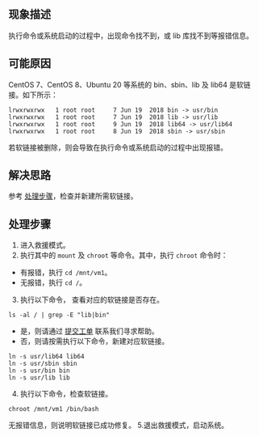 ## 现象描述
执行命令或系统启动的过程中，出现命令找不到，或 lib 库找不到等报错信息。


## 可能原因
CentOS 7、CentOS 8、Ubuntu 20 等系统的 bin、sbin、lib 及 lib64 是软链接。如下所示：
```
lrwxrwxrwx   1 root root     7 Jun 19  2018 bin -> usr/bin
lrwxrwxrwx   1 root root     7 Jun 19  2018 lib -> usr/lib
lrwxrwxrwx   1 root root     9 Jun 19  2018 lib64 -> usr/lib64
lrwxrwxrwx   1 root root     8 Jun 19  2018 sbin -> usr/sbin
```
若软链接被删除，则会导致在执行命令或系统启动的过程中出现报错。


## 解决思路
参考 [处理步骤](#ProcessingSteps)，检查并新建所需软链接。


## 处理步骤[](id:ProcessingSteps)
1. 进入救援模式。
2. 执行其中的 `mount` 及 `chroot` 等命令。其中，执行 `chroot` 命令时：
 - 有报错，执行 `cd /mnt/vm1`。
 - 无报错，执行 `cd /`。
3. 执行以下命令， 查看对应的软链接是否存在。
```
ls -al / | grep -E "lib|bin"
```
 - 是，则请通过 [提交工单](https://console.intl.cloud.tencent.com/workorder/category) 联系我们寻求帮助。
 - 否，则请按需执行以下命令，新建对应软链接。
```
ln -s usr/lib64 lib64
ln -s usr/sbin sbin
ln -s usr/bin bin
ln -s usr/lib lib
```
4. 执行以下命令，检查软链接。
```
chroot /mnt/vm1 /bin/bash
```
无报错信息，则说明软链接已成功修复。
5.退出救援模式，启动系统。

